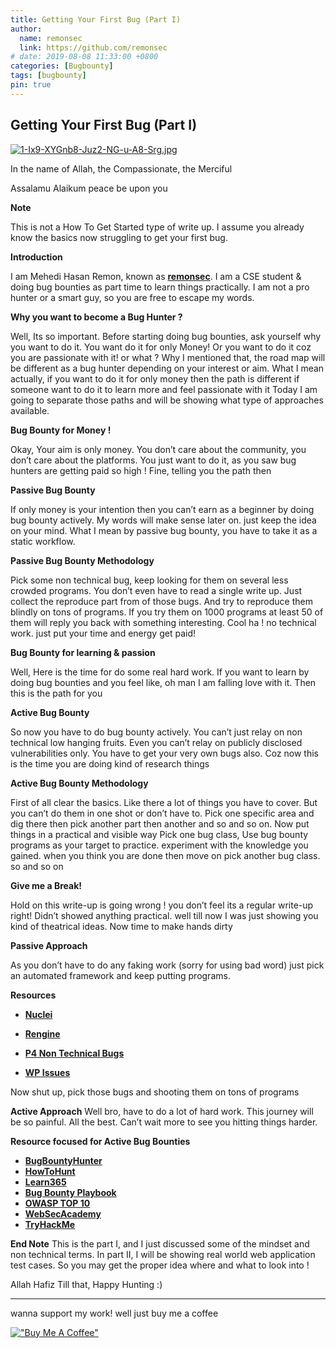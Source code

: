 ```yaml
---
title: Getting Your First Bug (Part I)
author:
  name: remonsec
  link: https://github.com/remonsec
# date: 2019-08-08 11:33:00 +0800
categories: [Bugbounty]
tags: [bugbounty]
pin: true
---
```



## Getting Your First Bug (Part I)

[![1-Ix9-XYGnb8-Juz2-NG-u-A8-Srg.jpg](https://i.postimg.cc/wjByVy66/1-Ix9-XYGnb8-Juz2-NG-u-A8-Srg.jpg)](https://postimg.cc/7fpZPLGc)


In the name of Allah, the Compassionate, the Merciful

Assalamu Alaikum
peace be upon you

**Note**

This is not a How To Get Started type of write up. I assume you already know the basics now struggling to get your first bug.

**Introduction**

I am Mehedi Hasan Remon, known as [**remonsec**](https://twitter.com/remonsec). I am a CSE student & doing bug bounties as part time to learn things practically. I am not a pro hunter or a smart guy, so you are free to escape my words.

**Why you want to become a Bug Hunter ?**

Well, Its so important. Before starting doing bug bounties, ask yourself why you want to do it. You want do it for only Money! Or you want to do it coz you are passionate with it! or what ?
Why I mentioned that, the road map will be different as a bug hunter depending on your interest or aim. What I mean actually, if you want to do it for only money then the path is different if someone want to do it to learn more and feel passionate with it
Today I am going to separate those paths and will be showing what type of approaches available.

**Bug Bounty for Money !**

Okay, Your aim is only money. You don’t care about the community, you don’t care about the platforms. You just want to do it, as you saw bug hunters are getting paid so high ! Fine, telling you the path then

**Passive Bug Bounty**

If only money is your intention then you can’t earn as a beginner by doing bug bounty actively. My words will make sense later on. just keep the idea on your mind. What I mean by passive bug bounty, you have to take it as a static workflow.

**Passive Bug Bounty Methodology**

Pick some non technical bug, keep looking for them on several less crowded programs. You don’t even have to read a single write up. Just collect the reproduce part from of those bugs. And try to reproduce them blindly on tons of programs. If you try them on 1000 programs at least 50 of them will reply you back with something interesting. Cool ha ! no technical work. just put your time and energy get paid!

**Bug Bounty for learning & passion**

Well, Here is the time for do some real hard work. If you want to learn by doing bug bounties and you feel like, oh man I am falling love with it. Then this is the path for you

**Active Bug Bounty**

So now you have to do bug bounty actively. You can’t just relay on non technical low hanging fruits. Even you can’t relay on publicly disclosed vulnerabilities only. You have to get your very own bugs also. Coz now this is the time you are doing kind of research things

**Active Bug Bounty Methodology**

First of all clear the basics. Like there a lot of things you have to cover. But you can’t do them in one shot or don’t have to. Pick one specific area and dig there then pick another part then another and so and so on. Now put things in a practical and visible way
Pick one bug class, Use bug bounty programs as your target to practice. experiment with the knowledge you gained. when you think you are done then move on pick another bug class. so and so on

**Give me a Break!**

Hold on this write-up is going wrong ! you don’t feel its a regular write-up right! Didn’t showed anything practical. well till now I was just showing you kind of theatrical ideas. Now time to make hands dirty

**Passive Approach**

As you don’t have to do any faking work (sorry for using bad word) just pick an automated framework and keep putting programs.

**Resources**
- [**Nuclei**](https://github.com/projectdiscovery/nuclei)

- [**Rengine**](https://github.com/yogeshojha/rengine)

- [**P4 Non Technical Bugs**](https://bugcrowd.com/vulnerability-rating-taxonomy)

- [**WP Issues**](https://github.com/KathanP19/HowToHunt/blob/master/CMS/wordpress.md)

Now shut up, pick those bugs and shooting them on tons of programs

**Active Approach**
Well bro, have to do a lot of hard work. This journey will be so painful. All the best. Can’t wait more to see you hitting things harder.

**Resource focused for Active Bug Bounties**
- [**BugBountyHunter**](https://www.bugbountyhunter.com/)
- [**HowToHunt**](https://github.com/KathanP19/HowToHunt)
- [**Learn365**](https://github.com/remonsec/learn365)
- [**Bug Bounty Playbook**](https://payhip.com/b/wAoh)
- [**OWASP TOP 10**](https://owasp.org/www-project-top-ten/)
- [**WebSecAcademy**](https://portswigger.net/web-security)
- [**TryHackMe**](https://tryhackme.com/)

**End Note**
This is the part I, and I just discussed some of the mindset and non technical terms. In part II, I will be showing real world web application test cases. So you may get the proper idea where and what to look into !

Allah Hafiz
Till that, Happy Hunting :)

___
wanna support my work! well just buy me a coffee

[!["Buy Me A Coffee"](https://www.buymeacoffee.com/assets/img/custom_images/orange_img.png)](https://www.buymeacoffee.com/remonsec)
